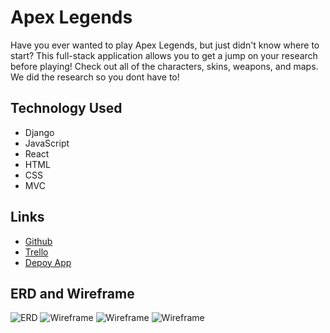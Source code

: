 # Apex Legends

Have you ever wanted to play Apex Legends, but just didn't know where to start? This full-stack application allows you to get a jump on your research before playing! Check out all of the characters, skins, weapons, and maps. We did the research so you dont have to!

## Technology Used

- Django
- JavaScript
- React
- HTML
- CSS
- MVC

## Links

- [Github](https://github.com/armoneyj210/apex-predator)
- [Trello](https://trello.com/b/TrIHRxsa/apex-legends)
- [Depoy App](#)

## ERD and Wireframe

![ERD](https://i.imgur.com/4vzhZCA.jpg)
![Wireframe](https://i.imgur.com/ey9lrkL.png)
![Wireframe](https://i.imgur.com/dDWpV2B.png)
![Wireframe](https://i.imgur.com/u9FuvXw.png)
